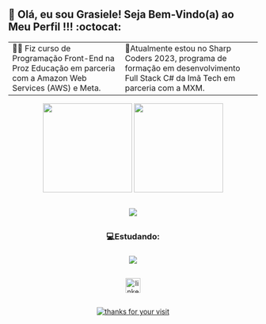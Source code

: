 ## 💜 Olá, eu sou Grasiele! Seja Bem-Vindo(a) ao Meu Perfil !!! :octocat:

<table border="0">
      <tr>
        <td>👩‍💻 Fiz curso de Programação Front-End na Proz Educação em parceria com a Amazon Web Services (AWS) e Meta.</td>
        <td>🌱Atualmente estou no Sharp Coders 2023, programa de formação em desenvolvimento Full Stack C# da Imã Tech em parceria com a MXM.</td>
      </tr>
</table>

<div align="center" >
  <img  height="180em" src="https://github-readme-stats.vercel.app/api?username=grasieletinoco&theme=jolly&hide_border=false&include_all_commits=false&count_private=false">
  <img height="180em" src="https://github-readme-stats.vercel.app/api/top-langs/?username=grasieletinoco&theme=jolly&hide_border=false&include_all_commits=false&count_private=false&layout=compact">
</div>

##

<div align="center" >
  <img src="https://skillicons.dev/icons?i=html,css,javascript,vscode,git,github,mysql" />
</div>

##

<div align="center" >
  <h3>💻Estudando:<h3>
    <img src="https://skillicons.dev/icons?i=bootstrap,typescript,angular,cs" />
</div>

##

<div align="center">
  <a href="https://www.linkedin.com/in/grasieletinoco/" target="_blank" title="linkedin"><img src="https://img.shields.io/static/v1?message=LinkedIn&logo=linkedin&label=&color=0077B5&logoColor=white&labelColor=&style=for-the-badge" height="30" alt="linkedin logo"/></a>
</div>

##

<div align="center">
    <a href="https://git.io/typing-svg">
        <img alt="thanks for your visit" src="https://readme-typing-svg.demolab.com?font=Roboto+Slab&size=24&pause=1000&color=7E3ACECE&center=true&vCenter=true&width=435&lines=Thanks+for+your+visit!" >
    </a>
</div>
